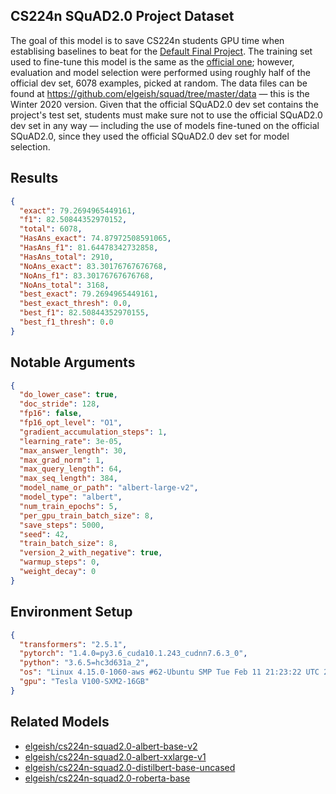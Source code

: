 ## CS224n SQuAD2.0 Project Dataset
The goal of this model is to save CS224n students GPU time when establising
baselines to beat for the [Default Final Project](http://web.stanford.edu/class/cs224n/project/default-final-project-handout.pdf).
The training set used to fine-tune this model is the same as
the [official one](https://rajpurkar.github.io/SQuAD-explorer/); however,
evaluation and model selection were performed using roughly half of the official
dev set, 6078 examples, picked at random. The data files can be found at
<https://github.com/elgeish/squad/tree/master/data> — this is the Winter 2020
version. Given that the official SQuAD2.0 dev set contains the project's test
set, students must make sure not to use the official SQuAD2.0 dev set in any way
— including the use of models fine-tuned on the official SQuAD2.0, since they
used the official SQuAD2.0 dev set for model selection.

## Results
```json
{
  "exact": 79.2694965449161,
  "f1": 82.50844352970152,
  "total": 6078,
  "HasAns_exact": 74.87972508591065,
  "HasAns_f1": 81.64478342732858,
  "HasAns_total": 2910,
  "NoAns_exact": 83.30176767676768,
  "NoAns_f1": 83.30176767676768,
  "NoAns_total": 3168,
  "best_exact": 79.2694965449161,
  "best_exact_thresh": 0.0,
  "best_f1": 82.50844352970155,
  "best_f1_thresh": 0.0
}
```

## Notable Arguments
```json
{
  "do_lower_case": true,
  "doc_stride": 128,
  "fp16": false,
  "fp16_opt_level": "O1",
  "gradient_accumulation_steps": 1,
  "learning_rate": 3e-05,
  "max_answer_length": 30,
  "max_grad_norm": 1,
  "max_query_length": 64,
  "max_seq_length": 384,
  "model_name_or_path": "albert-large-v2",
  "model_type": "albert",
  "num_train_epochs": 5,
  "per_gpu_train_batch_size": 8,
  "save_steps": 5000,
  "seed": 42,
  "train_batch_size": 8,
  "version_2_with_negative": true,
  "warmup_steps": 0,
  "weight_decay": 0
}
```

## Environment Setup
```json
{
  "transformers": "2.5.1",
  "pytorch": "1.4.0=py3.6_cuda10.1.243_cudnn7.6.3_0",
  "python": "3.6.5=hc3d631a_2",
  "os": "Linux 4.15.0-1060-aws #62-Ubuntu SMP Tue Feb 11 21:23:22 UTC 2020 x86_64 x86_64 x86_64 GNU/Linux",
  "gpu": "Tesla V100-SXM2-16GB"
}
```

## Related Models
* [elgeish/cs224n-squad2.0-albert-base-v2](https://huggingface.co/elgeish/cs224n-squad2.0-albert-base-v2)
* [elgeish/cs224n-squad2.0-albert-xxlarge-v1](https://huggingface.co/elgeish/cs224n-squad2.0-albert-xxlarge-v1)
* [elgeish/cs224n-squad2.0-distilbert-base-uncased](https://huggingface.co/elgeish/cs224n-squad2.0-distilbert-base-uncased)
* [elgeish/cs224n-squad2.0-roberta-base](https://huggingface.co/elgeish/cs224n-squad2.0-roberta-base)
